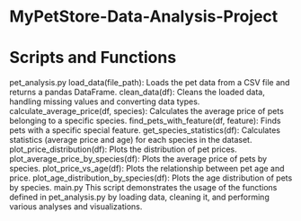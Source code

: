 # MyPetStore-Data-Analysis-Project

# Scripts and Functions
pet_analysis.py
load_data(file_path): Loads the pet data from a CSV file and returns a pandas DataFrame.
clean_data(df): Cleans the loaded data, handling missing values and converting data types.
calculate_average_price(df, species): Calculates the average price of pets belonging to a specific species.
find_pets_with_feature(df, feature): Finds pets with a specific special feature.
get_species_statistics(df): Calculates statistics (average price and age) for each species in the dataset.
plot_price_distribution(df): Plots the distribution of pet prices.
plot_average_price_by_species(df): Plots the average price of pets by species.
plot_price_vs_age(df): Plots the relationship between pet age and price.
plot_age_distribution_by_species(df): Plots the age distribution of pets by species.
main.py
This script demonstrates the usage of the functions defined in pet_analysis.py by loading data, cleaning it, and performing various analyses and visualizations.
